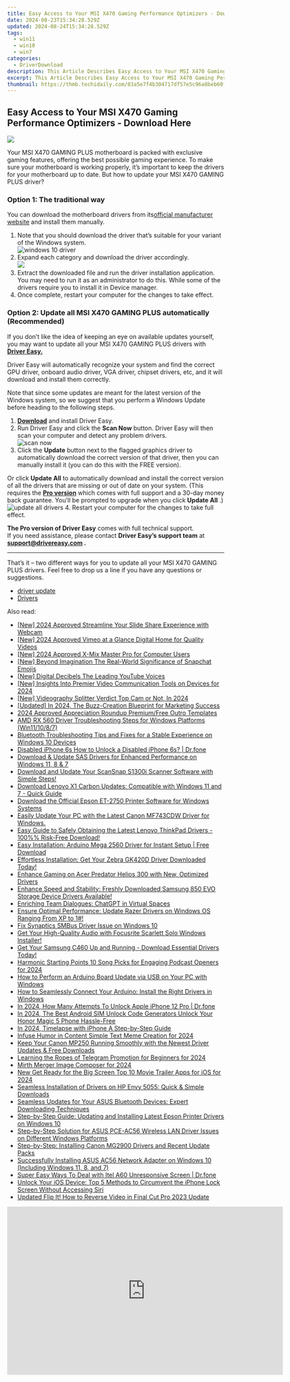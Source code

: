 ```yaml
---
title: Easy Access to Your MSI X470 Gaming Performance Optimizers - Download Here
date: 2024-08-23T15:34:28.529Z
updated: 2024-08-24T15:34:28.529Z
tags:
  - win11
  - win10
  - win7
categories:
  - DriverDownload
description: This Article Describes Easy Access to Your MSI X470 Gaming Performance Optimizers - Download Here
excerpt: This Article Describes Easy Access to Your MSI X470 Gaming Performance Optimizers - Download Here
thumbnail: https://thmb.techidaily.com/83a5e7f4b304717df57e5c96a8beb60fe39d761265a0a53063f5a3b844f4f838.png
---
```


## Easy Access to Your MSI X470 Gaming Performance Optimizers - Download Here

![](https://images.drivereasy.com/wp-content/uploads/2021/10/gaming.jpg)

 Your MSI X470 GAMING PLUS motherboard is packed with exclusive gaming features, offering the best possible gaming experience. To make sure your motherboard is working properly, it’s important to keep the drivers for your motherboard up to date. But how to update your MSI X470 GAMING PLUS driver?

### Option 1: The traditional way

 You can download the motherboard drivers from its[official manufacturer website](https://www.msi.com/Motherboard/support/X470-GAMING-PLUS#down-driver) and install them manually.

1. Note that you should download the driver that’s suitable for your variant of the Windows system.  
![windows 10 driver](https://images.drivereasy.com/wp-content/uploads/2021/10/win-10-64.jpg)
2. Expand each category and download the driver accordingly.  
![](https://images.drivereasy.com/wp-content/uploads/2021/10/driver-list.jpg)
3. Extract the downloaded file and run the driver installation application. You may need to run it as an administrator to do this. While some of the drivers require you to install it in Device manager.
4. Once complete, restart your computer for the changes to take effect.

### Option 2: Update all MSI X470 GAMING PLUS automatically (Recommended)

 If you don’t like the idea of keeping an eye on available updates yourself, you may want to update all your MSI X470 GAMING PLUS drivers with **[Driver Easy.](https://tools.techidaily.com/drivereasy/download/)**

 Driver Easy will automatically recognize your system and find the correct GPU driver, onboard audio driver, VGA driver, chipset drivers, etc, and it will download and install them correctly.

 Note that since some updates are meant for the latest version of the Windows system, so we suggest that you perform a Windows Update before heading to the following steps.

1. **[Download](https://tools.techidaily.com/drivereasy/download/)**  and install Driver Easy.
2. Run Driver Easy and click the **Scan Now** button. Driver Easy will then scan your computer and detect any problem drivers.  
![scan now](https://images.drivereasy.com/wp-content/uploads/2021/09/scannow-v6.7.0.jpg)
3. Click the **Update** button next to the flagged graphics driver to automatically download the correct version of that driver, then you can manually install it (you can do this with the FREE version).  

 Or click **Update All** to automatically download and install the correct version of all the drivers that are missing or out of date on your system. (This requires the **[Pro version](https://tools.techidaily.com/drivereasy/download/)**  which comes with full support and a 30-day money back guarantee. You’ll be prompted to upgrade when you click **Update All** .)  
![update all drivers](https://images.drivereasy.com/wp-content/uploads/2021/10/update-all.jpg)
4. Restart your computer for the changes to take full effect.

**The Pro version of Driver Easy** comes with full technical support.  
 If you need assistance, please contact **Driver Easy’s support team** at **[support@drivereasy.com](https://tools.techidaily.com/drivereasy/download/) .**

---

 That’s it – two different ways for you to update all your MSI X470 GAMING PLUS drivers. Feel free to drop us a line if you have any questions or suggestions.

* [driver update](https://tools.techidaily.com/drivereasy/download/)
* [Drivers](https://tools.techidaily.com/drivereasy/download/)

<ins class="adsbygoogle"
     style="display:block"
     data-ad-format="autorelaxed"
     data-ad-client="ca-pub-7571918770474297"
     data-ad-slot="1223367746"></ins>



<ins class="adsbygoogle"
     style="display:block"
     data-ad-client="ca-pub-7571918770474297"
     data-ad-slot="8358498916"
     data-ad-format="auto"
     data-full-width-responsive="true"></ins>

<span class="atpl-alsoreadstyle">Also read:</span>
<div><ul>
<li><a href="https://visual-screen-recording.techidaily.com/new-2024-approved-streamline-your-slide-share-experience-with-webcam/"><u>[New] 2024 Approved  Streamline Your Slide Share Experience with Webcam</u></a></li>
<li><a href="https://vimeo-videos.techidaily.com/new-2024-approved-vimeo-at-a-glance-digital-home-for-quality-videos/"><u>[New] 2024 Approved  Vimeo at a Glance  Digital Home for Quality Videos</u></a></li>
<li><a href="https://screen-sharing-recording.techidaily.com/new-2024-approved-x-mix-master-pro-for-computer-users/"><u>[New] 2024 Approved  X-Mix Master Pro for Computer Users</u></a></li>
<li><a href="https://snapchat-videos.techidaily.com/new-beyond-imagination-the-real-world-significance-of-snapchat-emojis/"><u>[New] Beyond Imagination  The Real-World Significance of Snapchat Emojis</u></a></li>
<li><a href="https://youtube-blog.techidaily.com/igital-decibels-the-leading-youtube-voices/"><u>[New] Digital Decibels  The Leading YouTube Voices</u></a></li>
<li><a href="https://remote-screen-capture.techidaily.com/new-insights-into-premier-video-communication-tools-on-devices-for-2024/"><u>[New] Insights Into Premier Video Communication Tools on Devices for 2024</u></a></li>
<li><a href="https://screen-sharing-recording.techidaily.com/new-videography-splitter-verdict-top-cam-or-not-in-2024/"><u>[New] Videography Splitter Verdict  Top Cam or Not, In 2024</u></a></li>
<li><a href="https://facebook-video-recording.techidaily.com/updated-in-2024-the-buzz-creation-blueprint-for-marketing-success/"><u>[Updated] In 2024, The Buzz-Creation Blueprint for Marketing Success</u></a></li>
<li><a href="https://extra-resources.techidaily.com/2024-approved-appreciation-roundup-premiumfree-outro-templates/"><u>2024 Approved  Appreciation Roundup  Premium/Free Outro Templates</u></a></li>
<li><a href="https://win-dash.techidaily.com/amd-rx-560-driver-troubleshooting-steps-for-windows-platforms-win111087/"><u>AMD RX 560 Driver Troubleshooting Steps for Windows Platforms (Win11/10/8/7)</u></a></li>
<li><a href="https://win-dash.techidaily.com/bluetooth-troubleshooting-tips-and-fixes-for-a-stable-experience-on-windows-10-devices/"><u>Bluetooth Troubleshooting Tips and Fixes for a Stable Experience on Windows 10 Devices</u></a></li>
<li><a href="https://iphone-unlock.techidaily.com/disabled-iphone-6s-how-to-unlock-a-disabled-iphone-6s-drfone-by-drfone-ios/"><u>Disabled iPhone 6s How to Unlock a Disabled iPhone 6s? | Dr.fone</u></a></li>
<li><a href="https://win-dash.techidaily.com/download-and-update-sas-drivers-for-enhanced-performance-on-windows-11-8-and-7/"><u>Download & Update SAS Drivers for Enhanced Performance on Windows 11, 8 & 7</u></a></li>
<li><a href="https://win-dash.techidaily.com/download-and-update-your-scansnap-s1300i-scanner-software-with-simple-steps/"><u>Download and Update Your ScanSnap S1300i Scanner Software with Simple Steps!</u></a></li>
<li><a href="https://win-dash.techidaily.com/download-lenovo-x1-carbon-updates-compatible-with-windows-11-and-7-quick-guide/"><u>Download Lenovo X1 Carbon Updates: Compatible with Windows 11 and 7 - Quick Guide</u></a></li>
<li><a href="https://win-dash.techidaily.com/download-the-official-epson-et-2750-printer-software-for-windows-systems/"><u>Download the Official Epson ET-2750 Printer Software for Windows Systems</u></a></li>
<li><a href="https://win-dash.techidaily.com/easily-update-your-pc-with-the-latest-canon-mf743cdw-driver-for-windows/"><u>Easily Update Your PC with the Latest Canon MF743CDW Driver for Windows.</u></a></li>
<li><a href="https://hardware-help.techidaily.com/1722963116442-easy-guide-to-safely-obtaining-the-latest-lenovo-thinkpad-drivers-100-risk-free-download/"><u>Easy Guide to Safely Obtaining the Latest Lenovo ThinkPad Drivers - 100%% Risk-Free Download!</u></a></li>
<li><a href="https://win-dash.techidaily.com/easy-installation-arduino-mega-2560-driver-for-instant-setup-free-download/"><u>Easy Installation: Arduino Mega 2560 Driver for Instant Setup | Free Download</u></a></li>
<li><a href="https://win-dash.techidaily.com/effortless-installation-get-your-zebra-gk420d-driver-downloaded-today/"><u>Effortless Installation: Get Your Zebra GK420D Driver Downloaded Today!</u></a></li>
<li><a href="https://win-dash.techidaily.com/enhance-gaming-on-acer-predator-helios-300-with-new-optimized-drivers/"><u>Enhance Gaming on Acer Predator Helios 300 with New, Optimized Drivers</u></a></li>
<li><a href="https://win-dash.techidaily.com/enhance-speed-and-stability-freshly-downloaded-samsung-850-evo-storage-device-drivers-available/"><u>Enhance Speed and Stability: Freshly Downloaded Samsung 850 EVO Storage Device Drivers Available!</u></a></li>
<li><a href="https://tech-savvy.techidaily.com/enriching-team-dialogues-chatgpt-in-virtual-spaces/"><u>Enriching Team Dialogues: ChatGPT in Virtual Spaces</u></a></li>
<li><a href="https://win-dash.techidaily.com/1722978491831-ensure-optimal-performance-update-razer-drivers-on-windows-os-ranging-from-xp-to-1/"><u>Ensure Optimal Performance: Update Razer Drivers on Windows OS Ranging From XP to 1#!</u></a></li>
<li><a href="https://win-dash.techidaily.com/fix-synaptics-smbus-driver-issue-on-windows-10/"><u>Fix Synaptics SMBus Driver Issue on Windows 10</u></a></li>
<li><a href="https://win-dash.techidaily.com/get-your-high-quality-audio-with-focusrite-scarlett-solo-windows-installer/"><u>Get Your High-Quality Audio with Focusrite Scarlett Solo Windows Installer!</u></a></li>
<li><a href="https://win-dash.techidaily.com/1722966924977-get-your-samsung-c460-up-and-running-download-essential-drivers-today/"><u>Get Your Samsung C460 Up and Running - Download Essential Drivers Today!</u></a></li>
<li><a href="https://some-techniques.techidaily.com/harmonic-starting-points-10-song-picks-for-engaging-podcast-openers-for-2024/"><u>Harmonic Starting Points  10 Song Picks for Engaging Podcast Openers for 2024</u></a></li>
<li><a href="https://win-dash.techidaily.com/how-to-perform-an-arduino-board-update-via-usb-on-your-pc-with-windows/"><u>How to Perform an Arduino Board Update via USB on Your PC with Windows</u></a></li>
<li><a href="https://win-dash.techidaily.com/how-to-seamlessly-connect-your-arduino-install-the-right-drivers-in-windows/"><u>How to Seamlessly Connect Your Arduino: Install the Right Drivers in Windows</u></a></li>
<li><a href="https://iphone-unlock.techidaily.com/in-2024-how-many-attempts-to-unlock-apple-iphone-12-pro-drfone-by-drfone-ios/"><u>In 2024, How Many Attempts To Unlock Apple iPhone 12 Pro | Dr.fone</u></a></li>
<li><a href="https://sim-unlock.techidaily.com/in-2024-the-best-android-sim-unlock-code-generators-unlock-your-honor-magic-5-phone-hassle-free-by-drfone-android/"><u>In 2024, The Best Android SIM Unlock Code Generators Unlock Your Honor Magic 5 Phone Hassle-Free</u></a></li>
<li><a href="https://some-skills.techidaily.com/in-2024-timelapse-with-iphone-a-step-by-step-guide/"><u>In 2024, Timelapse with iPhone  A Step-by-Step Guide</u></a></li>
<li><a href="https://some-knowledge.techidaily.com/infuse-humor-in-content-simple-text-meme-creation-for-2024/"><u>Infuse Humor in Content  Simple Text Meme Creation for 2024</u></a></li>
<li><a href="https://win-dash.techidaily.com/keep-your-canon-mp250-running-smoothly-with-the-newest-driver-updates-and-free-downloads/"><u>Keep Your Canon MP250 Running Smoothly with the Newest Driver Updates & Free Downloads</u></a></li>
<li><a href="https://extra-guidance.techidaily.com/learning-the-ropes-of-telegram-promotion-for-beginners-for-2024/"><u>Learning the Ropes of Telegram Promotion for Beginners for 2024</u></a></li>
<li><a href="https://extra-skills.techidaily.com/mirth-merger-image-composer-for-2024/"><u>Mirth Merger  Image Composer for 2024</u></a></li>
<li><a href="https://ai-driven-video-production.techidaily.com/new-get-ready-for-the-big-screen-top-10-movie-trailer-apps-for-ios-for-2024/"><u>New Get Ready for the Big Screen Top 10 Movie Trailer Apps for iOS for 2024</u></a></li>
<li><a href="https://win-dash.techidaily.com/seamless-installation-of-drivers-on-hp-envy-5055-quick-and-simple-downloads/"><u>Seamless Installation of Drivers on HP Envy 5055: Quick & Simple Downloads</u></a></li>
<li><a href="https://win-dash.techidaily.com/seamless-updates-for-your-asus-bluetooth-devices-expert-downloading-techniques/"><u>Seamless Updates for Your ASUS Bluetooth Devices: Expert Downloading Techniques</u></a></li>
<li><a href="https://win-dash.techidaily.com/step-by-step-guide-updating-and-installing-latest-epson-printer-drivers-on-windows-10/"><u>Step-by-Step Guide: Updating and Installing Latest Epson Printer Drivers on Windows 10</u></a></li>
<li><a href="https://win-dash.techidaily.com/step-by-step-solution-for-asus-pce-ac56-wireless-lan-driver-issues-on-different-windows-platforms/"><u>Step-by-Step Solution for ASUS PCE-AC56 Wireless LAN Driver Issues on Different Windows Platforms</u></a></li>
<li><a href="https://win-dash.techidaily.com/step-by-step-installing-canon-mg2900-drivers-and-recent-update-packs/"><u>Step-by-Step: Installing Canon MG2900 Drivers and Recent Update Packs</u></a></li>
<li><a href="https://win-dash.techidaily.com/successfully-installing-asus-ac56-network-adapter-on-windows-10-including-windows-11-8-and-7/"><u>Successfully Installing ASUS AC56 Network Adapter on Windows 10 (Including Windows 11, 8, and 7)</u></a></li>
<li><a href="https://howto.techidaily.com/super-easy-ways-to-deal-with-itel-a60-unresponsive-screen-drfone-by-drfone-fix-android-problems-fix-android-problems/"><u>Super Easy Ways To Deal with Itel A60 Unresponsive Screen | Dr.fone</u></a></li>
<li><a href="https://os-tips.techidaily.com/unlock-your-ios-device-top-5-methods-to-circumvent-the-iphone-lock-screen-without-accessing-siri/"><u>Unlock Your iOS Device: Top 5 Methods to Circumvent the iPhone Lock Screen Without Accessing Siri</u></a></li>
<li><a href="https://ai-vdieo-software.techidaily.com/updated-flip-it-how-to-reverse-video-in-final-cut-pro-2023-update/"><u>Updated Flip It! How to Reverse Video in Final Cut Pro 2023 Update</u></a></li>
</ul></div>

<!-- affiliate ads begin -->
<a href="https://secure.2checkout.com/order/checkout.php?PRODS=2337838&QTY=1&AFFILIATE=108875&CART=1"><iframe width="640" height="390" src="https://www.youtube.com/embed/rzZwphIv4RM" title="APFill - Ink and Toner Coverage Calculator" frameborder="0" allow="accelerometer; autoplay; clipboard-write; encrypted-media; gyroscope; picture-in-picture; web-share" referrerpolicy="strict-origin-when-cross-origin" allowfullscreen></iframe></a>
<!-- affiliate ads end -->